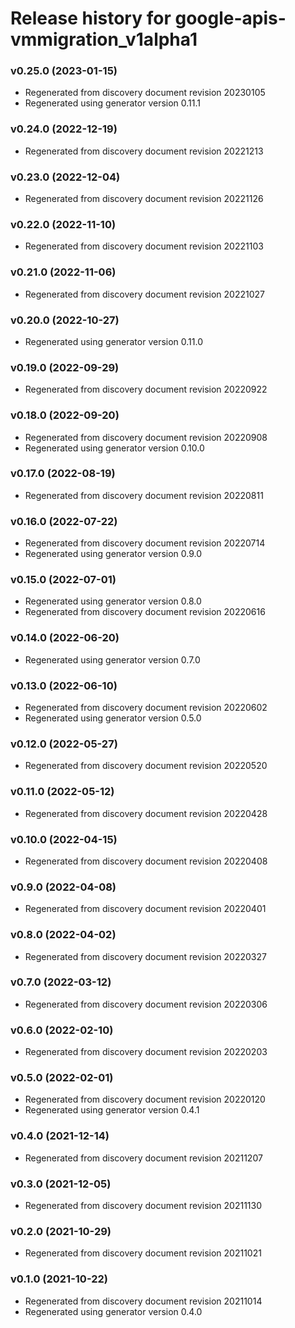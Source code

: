 # Release history for google-apis-vmmigration_v1alpha1

### v0.25.0 (2023-01-15)

* Regenerated from discovery document revision 20230105
* Regenerated using generator version 0.11.1

### v0.24.0 (2022-12-19)

* Regenerated from discovery document revision 20221213

### v0.23.0 (2022-12-04)

* Regenerated from discovery document revision 20221126

### v0.22.0 (2022-11-10)

* Regenerated from discovery document revision 20221103

### v0.21.0 (2022-11-06)

* Regenerated from discovery document revision 20221027

### v0.20.0 (2022-10-27)

* Regenerated using generator version 0.11.0

### v0.19.0 (2022-09-29)

* Regenerated from discovery document revision 20220922

### v0.18.0 (2022-09-20)

* Regenerated from discovery document revision 20220908
* Regenerated using generator version 0.10.0

### v0.17.0 (2022-08-19)

* Regenerated from discovery document revision 20220811

### v0.16.0 (2022-07-22)

* Regenerated from discovery document revision 20220714
* Regenerated using generator version 0.9.0

### v0.15.0 (2022-07-01)

* Regenerated using generator version 0.8.0
* Regenerated from discovery document revision 20220616

### v0.14.0 (2022-06-20)

* Regenerated using generator version 0.7.0

### v0.13.0 (2022-06-10)

* Regenerated from discovery document revision 20220602
* Regenerated using generator version 0.5.0

### v0.12.0 (2022-05-27)

* Regenerated from discovery document revision 20220520

### v0.11.0 (2022-05-12)

* Regenerated from discovery document revision 20220428

### v0.10.0 (2022-04-15)

* Regenerated from discovery document revision 20220408

### v0.9.0 (2022-04-08)

* Regenerated from discovery document revision 20220401

### v0.8.0 (2022-04-02)

* Regenerated from discovery document revision 20220327

### v0.7.0 (2022-03-12)

* Regenerated from discovery document revision 20220306

### v0.6.0 (2022-02-10)

* Regenerated from discovery document revision 20220203

### v0.5.0 (2022-02-01)

* Regenerated from discovery document revision 20220120
* Regenerated using generator version 0.4.1

### v0.4.0 (2021-12-14)

* Regenerated from discovery document revision 20211207

### v0.3.0 (2021-12-05)

* Regenerated from discovery document revision 20211130

### v0.2.0 (2021-10-29)

* Regenerated from discovery document revision 20211021

### v0.1.0 (2021-10-22)

* Regenerated from discovery document revision 20211014
* Regenerated using generator version 0.4.0

